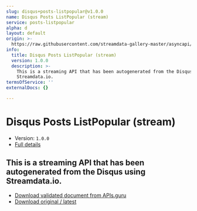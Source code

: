 ```yaml
---
slug: disqus+posts-listpopular@v1.0.0
name: Disqus Posts ListPopular (stream)
service: posts-listpopular
alpha: d
layout: default
origin: >-
  https://raw.githubusercontent.com/streamdata-gallery-master/asyncapi/master/_listings/disqus/disqus-posts-listpopular-stream-async.md
info:
  title: Disqus Posts ListPopular (stream)
  version: 1.0.0
  description: >-
    This is a streaming API that has been autogenerated from the Disqus using
    Streamdata.io.
termsOfService: ''
externalDocs: {}

---
```

# Disqus Posts ListPopular (stream)

* Version: `1.0.0`
* [Full details](../html/disqus+posts-listpopular@v1.0.0.html)



## This is a streaming API that has been autogenerated from the Disqus using Streamdata.io.



* [Download validated document from APIs.guru](https://raw.githubusercontent.com/APIs-guru/asyncapi-directory/master/docs/APIs/disqus%2Bposts-listpopular%40v1.0.0.yaml)
* [Download original / latest](https://raw.githubusercontent.com/streamdata-gallery-master/asyncapi/master/_listings/disqus/disqus-posts-listpopular-stream-async.md)

<script type="application/ld+json">
{
  "@context": "http://schema.org/",
  "@type": "WebAPI",
  "description": "This is a streaming API that has been autogenerated from the Disqus using Streamdata.io.",
  "documentation": "",

  "name": "Disqus Posts ListPopular (stream)"
}
</script>
